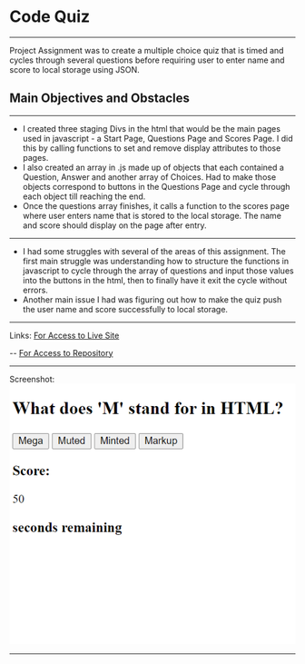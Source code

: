 # Code Quiz
---
Project Assignment was to create a multiple choice quiz that is timed and cycles through several questions before requiring user to enter name and score to local storage using JSON. 

## Main Objectives and Obstacles
---

- I created three staging Divs in the html that would be the main pages used in javascript - a Start Page, Questions Page and Scores Page. I did this by calling functions to set and remove display attributes to those pages. 
- I also created an array in .js made up of objects that each contained a Question, Answer and another array of Choices. Had to make those objects correspond to buttons in the Questions Page and cycle through each object till reaching the end. 
- Once the questions array finishes, it calls a function to the scores page where user enters name that is stored to the local storage. The name and score should display on the page after entry. 

---

- I had some struggles with several of the areas of this assignment. The first main struggle was understanding how to structure the functions in javascript to cycle through the array of questions and input those values into the buttons in the html, then to finally have it exit the cycle without errors. 
- Another main issue I had was figuring out how to make the quiz push the user name and score successfully to local storage.

---

Links: 
[For Access to Live Site](https://mjpagenkopf.github.io/code_quiz/)

--
[For Access to Repository](https://github.com/mjpagenkopf/code_quiz)

---
Screenshot:
![Alt text](./assets/Screenshot.png)

---